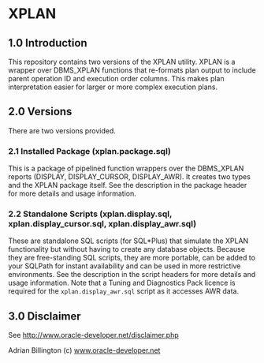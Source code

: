
# XPLAN

## 1.0 Introduction
This repository contains two versions of the XPLAN utility. XPLAN is a wrapper over DBMS_XPLAN functions that re-formats plan output to include parent operation ID and execution order columns. This makes plan interpretation easier for larger or more complex execution plans.

## 2.0 Versions
There are two versions provided.

### 2.1 Installed Package (xplan.package.sql)
This is a package of pipelined function wrappers over the DBMS_XPLAN reports (DISPLAY, DISPLAY_CURSOR, DISPLAY_AWR). It creates two types and the XPLAN package itself. See the description in the package header for more details and usage information.

### 2.2 Standalone Scripts (xplan.display.sql, xplan.display_cursor.sql, xplan.display_awr.sql)
These are standalone SQL scripts (for SQL*Plus) that simulate the XPLAN functionality but without having to create any database objects. Because they are free-standing SQL scripts, they are more portable, can be added to your SQLPath for instant availability and can be used in more restrictive environments.  See the description in the script headers for more details and usage information. Note that a Tuning and Diagnostics Pack licence is required for the `xplan.display_awr.sql` script as it accesses AWR data.

## 3.0 Disclaimer
See http://www.oracle-developer.net/disclaimer.php

Adrian Billington
(c) www.oracle-developer.net

